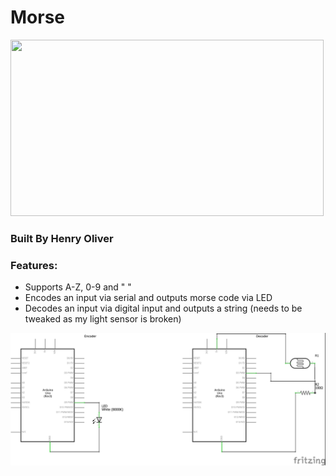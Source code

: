 # Morse

<img src="https://liatchan.sirv.com/gif.gif?canvas.width=501&canvas.height=282" width="501" height="282" alt="" />

### Built By Henry Oliver

### Features:

- Supports A-Z, 0-9 and " "
- Encodes an input via serial and outputs morse code via LED
- Decodes an input via digital input and outputs a string (needs to be tweaked as my light sensor is broken)

<img src="https://raw.githubusercontent.com/henry9836/Arduino_Beep_And_Bops/master/Morse/morse_sch.jpg">
